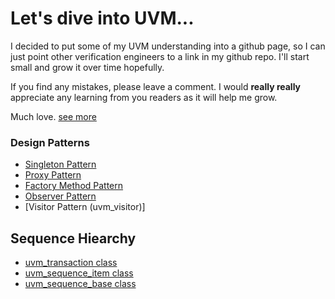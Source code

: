 # Let's dive into UVM...

I decided to put some of my UVM understanding into a github page, so I can just point other verification engineers to a link in my github repo.  I'll start small and grow it over time hopefully.

If you find any mistakes, please leave a comment.  I would **really really** appreciate any learning from you readers as it will help me grow.

Much love. [see more](https://memegenerator.net/img/instances/86386968/or-a-deep-hatred-you-know-who-you-are.jpg)


### Design Patterns
- [Singleton Pattern](design_patterns/1_singleton.md)
- [Proxy Pattern](design_patterns/2_proxy.md)
- [Factory Method Pattern](design_patterns/3_factory.md)
- [Observer Pattern](design_patterns/4_observer.md)
- [Visitor Pattern (uvm_visitor)]

## Sequence Hiearchy
- [uvm_transaction class](sequence/transaction.md)
- [uvm_sequence_item class](sequence/sequence_item.md)
- [uvm_sequence_base class](sequence/sequence_base.md)